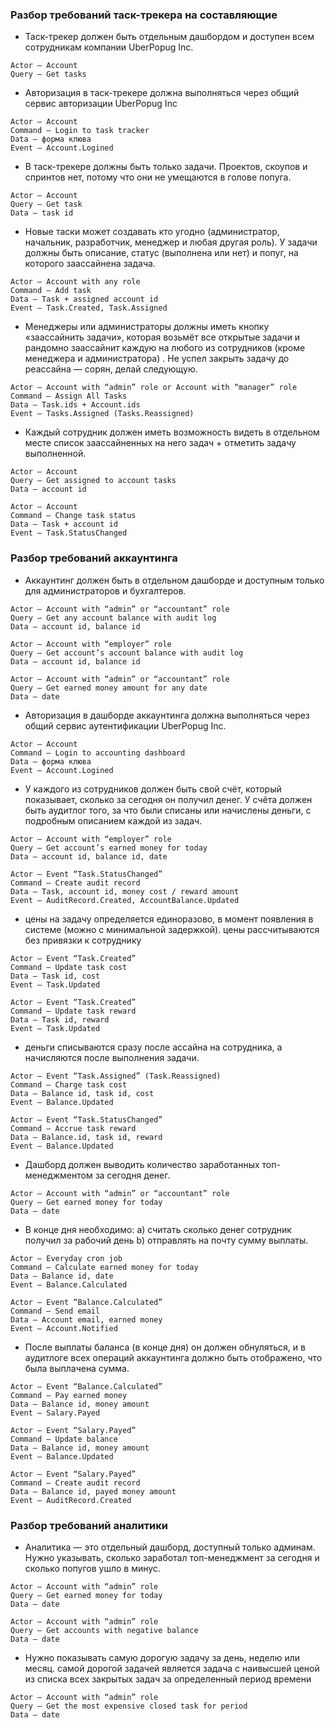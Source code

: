 ### Разбор требований таск-трекера на составляющие

- Таск-трекер должен быть отдельным дашбордом и доступен всем сотрудникам компании UberPopug Inc.
```
Actor – Account
Query – Get tasks
```

- Авторизация в таск-трекере должна выполняться через общий сервис авторизации UberPopug Inc
```
Actor – Account
Command – Login to task tracker
Data – форма клюва
Event – Account.Logined
```

- В таск-трекере должны быть только задачи. Проектов, скоупов и спринтов нет, потому что они не умещаются в голове попуга.
```
Actor – Account
Query – Get task
Data – task id
```

- Новые таски может создавать кто угодно (администратор, начальник, разработчик, менеджер и любая другая роль). У задачи должны быть описание, статус (выполнена или нет) и попуг, на которого заассайнена задача.
```
Actor – Account with any role
Command – Add task
Data – Task + assigned account id
Event – Task.Created, Task.Assigned
```

- Менеджеры или администраторы должны иметь кнопку «заассайнить задачи», которая возьмёт все открытые задачи и рандомно заассайнит каждую на любого из сотрудников (кроме менеджера и администратора) . Не успел закрыть задачу до реассайна — сорян, делай следующую.
```
Actor – Account with “admin” role or Account with “manager” role
Command – Assign All Tasks
Data – Task.ids + Account.ids
Event – Tasks.Assigned (Tasks.Reassigned)
```

- Каждый сотрудник должен иметь возможность видеть в отдельном месте список заассайненных на него задач + отметить задачу выполненной.
```
Actor – Account
Query – Get assigned to account tasks
Data – account id
```

```
Actor – Account
Command – Change task status
Data – Task + account id
Event – Task.StatusChanged
```


### Разбор требований аккаунтинга

- Аккаунтинг должен быть в отдельном дашборде и доступным только для администраторов и бухгалтеров.
```
Actor – Account with “admin” or “accountant” role
Query – Get any account balance with audit log
Data – account id, balance id
```

```
Actor – Account with “employer” role
Query – Get account’s account balance with audit log
Data – account id, balance id
```

```
Actor – Account with “admin” or “accountant” role
Query – Get earned money amount for any date
Data – date
```

- Авторизация в дашборде аккаунтинга должна выполняться через общий сервис аутентификации UberPopug Inc.
```
Actor – Account
Command – Login to accounting dashboard
Data – форма клюва
Event – Account.Logined
```

- У каждого из сотрудников должен быть свой счёт, который показывает, сколько за сегодня он получил денег. У счёта должен быть аудитлог того, за что были списаны или начислены деньги, с подробным описанием каждой из задач.
```
Actor – Account with “employer” role
Query – Get account’s earned money for today
Data – account id, balance id, date
```

```
Actor – Event “Task.StatusChanged”
Command – Create audit record
Data – Task, account id, money cost / reward amount
Event – AuditRecord.Created, AccountBalance.Updated
```

- цены на задачу определяется единоразово, в момент появления в системе (можно с минимальной задержкой). цены рассчитываются без привязки к сотруднику
```
Actor – Event “Task.Created”
Command – Update task cost
Data – Task id, cost
Event – Task.Updated
```

```
Actor – Event “Task.Created”
Command – Update task reward
Data – Task id, reward
Event – Task.Updated
```

- деньги списываются сразу после ассайна на сотрудника, а начисляются после выполнения задачи.
```
Actor – Event “Task.Assigned” (Task.Reassigned)
Command – Charge task cost
Data – Balance id, task id, cost
Event – Balance.Updated
```

```
Actor – Event “Task.StatusChanged”
Command – Accrue task reward
Data – Balance.id, task id, reward
Event – Balance.Updated
```

- Дашборд должен выводить количество заработанных топ-менеджментом за сегодня денег.
```
Actor – Account with “admin” or “accountant” role
Query – Get earned money for today
Data – date
```

- В конце дня необходимо:
a) считать сколько денег сотрудник получил за рабочий день
b) отправлять на почту сумму выплаты.
```
Actor – Everyday cron job
Command – Calculate earned money for today
Data – Balance id, date
Event – Balance.Calculated
```

```
Actor – Event “Balance.Calculated”
Command – Send email
Data – Account email, earned money
Event – Account.Notified
```

- После выплаты баланса (в конце дня) он должен обнуляться, и в аудитлоге всех операций аккаунтинга должно быть отображено, что была выплачена сумма.
```
Actor – Event “Balance.Calculated”
Command – Pay earned money
Data – Balance id, money amount
Event – Salary.Payed
```

```
Actor – Event “Salary.Payed”
Command – Update balance
Data – Balance id, money amount
Event – Balance.Updated
```

```
Actor – Event “Salary.Payed”
Command – Create audit record
Data – Balance id, payed money amount
Event – AuditRecord.Created
```

### Разбор требований аналитики
- Аналитика — это отдельный дашборд, доступный только админам. Нужно указывать, сколько заработал топ-менеджмент за сегодня и сколько попугов ушло в минус.
```
Actor – Account with “admin” role
Query – Get earned money for today
Data – date
```

```
Actor – Account with “admin” role
Query – Get accounts with negative balance
Data – date
```

- Нужно показывать самую дорогую задачу за день, неделю или месяц. самой дорогой задачей является задача с наивысшей ценой из списка всех закрытых задач за определенный период времени
```
Actor – Account with “admin” role
Query – Get the most expensive closed task for period
Data – date
```
